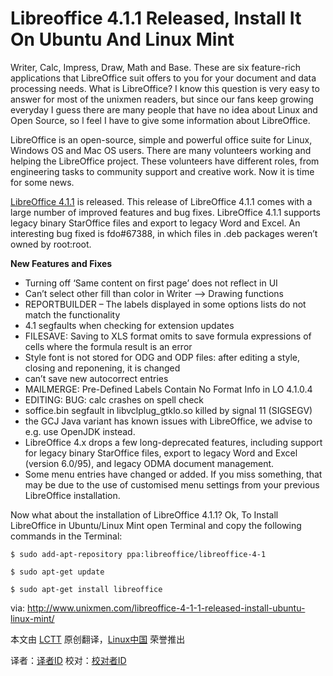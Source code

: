 Libreoffice 4.1.1 Released, Install It On Ubuntu And Linux Mint
===============================================================

Writer, Calc, Impress, Draw, Math and Base. These are six feature-rich applications that LibreOffice suit offers to you for your document and data processing needs. What is LibreOffice? I know this question is very easy to answer for most of the unixmen readers, but since our fans keep growing everyday I guess there are many people that have no idea about Linux and Open Source, so l feel I have to give some information about LibreOffice.

LibreOffice is an open-source, simple and powerful office suite for Linux, Windows OS and Mac OS users. There are many volunteers working and helping the LibreOffice project. These volunteers have different roles, from engineering tasks to community support and creative work. Now it is time for some news.

[LibreOffice 4.1.1][1] is released. This release of LibreOffice 4.1.1 comes with a large number of improved features and bug fixes. LibreOffice 4.1.1 supports legacy binary  StarOffice files and export to legacy Word and Excel. An interesting bug fixed is fdo#67388, in which files in .deb packages weren’t owned by root:root.

**New Features and Fixes**

- Turning off ‘Same content on first page’ does not reflect in UI
- Can’t select other fill than color in Writer –> Drawing functions
- REPORTBUILDER – The labels displayed in some options lists do not match the functionality
- 4.1 segfaults when checking for extension updates
- FILESAVE: Saving to XLS format omits to save formula expressions of cells where the formula result is an error
- Style font is not stored for ODG and ODP files: after editing a style, closing and reponening, it is changed
- can’t save new autocorrect entries
- MAILMERGE: Pre-Defined Labels Contain No Format Info in LO 4.1.0.4
- EDITING: BUG: calc crashes on spell check
- soffice.bin segfault in libvclplug_gtklo.so killed by signal 11 (SIGSEGV)
- the GCJ Java variant has known issues with LibreOffice, we advise to e.g. use OpenJDK instead.
- LibreOffice 4.x drops a few long-deprecated features, including support for legacy binary StarOffice files, export to legacy Word and Excel (version 6.0/95), and legacy ODMA document management.
- Some menu entries have changed or added. If you miss something, that may be due to the use of customised menu settings from your previous LibreOffice installation.

Now what about the installation of LibreOffice 4.1.1? Ok, To Install LibreOffice in Ubuntu/Linux Mint open Terminal and copy the following commands in the Terminal:

	$ sudo add-apt-repository ppa:libreoffice/libreoffice-4-1

	$ sudo apt-get update

	$ sudo apt-get install libreoffice

via: http://www.unixmen.com/libreoffice-4-1-1-released-install-ubuntu-linux-mint/

本文由 [LCTT][] 原创翻译，[Linux中国][] 荣誉推出

译者：[译者ID][] 校对：[校对者ID][]


[LCTT]:https://github.com/LCTT/TranslateProject
[Linux中国]:http://linux.cn/portal.php
[译者ID]:http://linux.cn/space/译者ID
[校对者ID]:http://linux.cn/space/校对者ID

[1]:http://www.libreoffice.org/download/release-notes/
